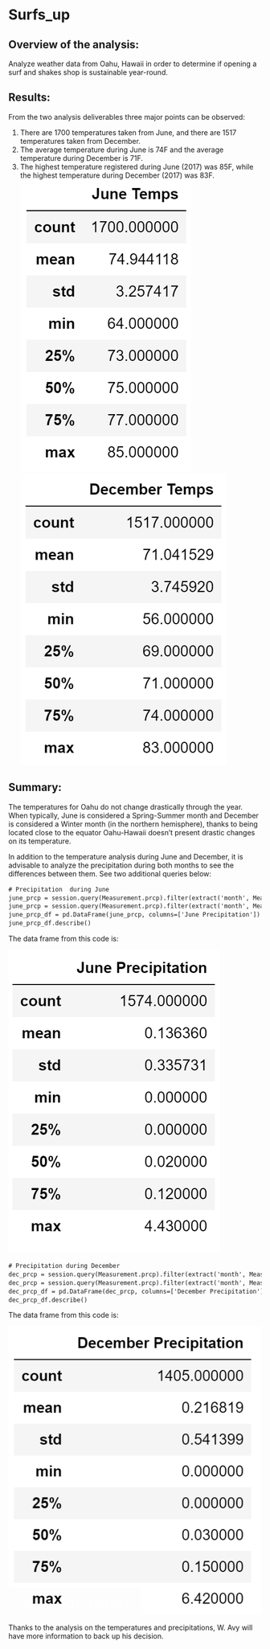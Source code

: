 # Surfs_up

## Overview of the analysis: 
Analyze weather data from Oahu, Hawaii in order to determine if opening a surf and shakes shop is sustainable year-round.
## Results: 
From the two analysis deliverables three major points can be observed:
1.	There are 1700 temperatures taken from June, and there are 1517 temperatures taken from December. 
2.	The average temperature during June is 74F and the average temperature during December is 71F.
3.	The highest temperature registered during June (2017) was 85F, while the highest temperature during December (2017) was 83F.
![](https://github.com/KatiuscaQ/Surfs_up/blob/main/Resources/June_temps.PNG)
![](https://github.com/KatiuscaQ/Surfs_up/blob/main/Resources/Dec_temps.PNG)

  
## Summary: 
The temperatures for Oahu do not change drastically through the year. When typically, June is considered a Spring-Summer month and December is considered a Winter month (in the northern hemisphere), thanks to being located close to the equator Oahu-Hawaii doesn’t present drastic changes on its temperature.

In addition to the temperature analysis during June and December, it is advisable to analyze the precipitation during both months to see the differences between them. See two additional queries below:
```html
# Precipitation  during June
june_prcp = session.query(Measurement.prcp).filter(extract('month', Measurement.date) ==6)
june_prcp = session.query(Measurement.prcp).filter(extract('month', Measurement.date) ==6).all()
june_prcp_df = pd.DataFrame(june_prcp, columns=['June Precipitation'])
june_prcp_df.describe()
```
The data frame from this code is:

![](https://github.com/KatiuscaQ/Surfs_up/blob/main/Resources/June_prcp.PNG)

 
```html
# Precipitation during December
dec_prcp = session.query(Measurement.prcp).filter(extract('month', Measurement.date) ==12)
dec_prcp = session.query(Measurement.prcp).filter(extract('month', Measurement.date) ==12).all()
dec_prcp_df = pd.DataFrame(dec_prcp, columns=['December Precipitation'])
dec_prcp_df.describe()
```
The data frame from this code is:

![](https://github.com/KatiuscaQ/Surfs_up/blob/main/Resources/Dec_prcp.PNG)

 
Thanks to the analysis on the temperatures and precipitations, W. Avy will have more information to back up his decision.
